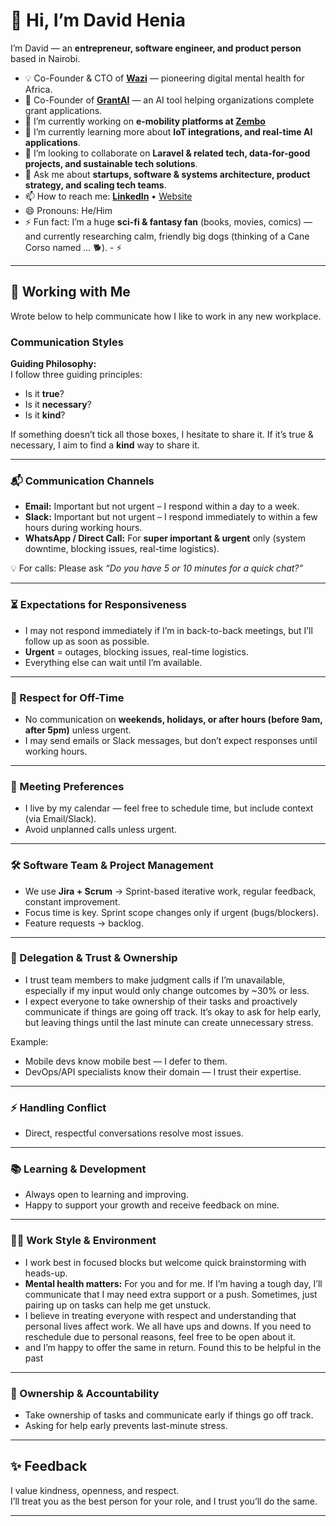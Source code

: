 # 👋 Hi, I’m David Henia  

I’m David — an **entrepreneur, software engineer, and product person** based in Nairobi.  

- 💡 Co-Founder & CTO of **[Wazi](https://wazi.co)** — pioneering digital mental health for Africa.  
- 🤖 Co-Founder of **[GrantAI](https://grantai.co)** — an AI tool helping organizations complete grant applications.  
- 🔭 I’m currently working on **e-mobility platforms at [Zembo](https://zem.bo)** 
- 🌱 I’m currently learning more about **IoT integrations, and real-time AI applications**.  
- 👯 I’m looking to collaborate on **Laravel & related tech, data-for-good projects, and sustainable tech solutions**.  
- 💬 Ask me about **startups, software & systems architecture, product strategy, and scaling tech teams**.  
- 📫 How to reach me: **[LinkedIn](https://www.linkedin.com/in/davidhenia)** • [Website](https://www.davidhenia.com)  
- 😄 Pronouns: He/Him  
- ⚡ Fun fact: I’m a huge **sci-fi & fantasy fan** (books, movies, comics) — and currently researching calm, friendly big dogs (thinking of a Cane Corso named *...* 🐕).  - ⚡ 
 

---

## 🤝 Working with Me  

Wrote below to help communicate how I like to work in any new workplace.

### Communication Styles  

**Guiding Philosophy:**  
I follow three guiding principles:  
- Is it **true**?  
- Is it **necessary**?  
- Is it **kind**?  

If something doesn’t tick all those boxes, I hesitate to share it. If it’s true & necessary, I aim to find a **kind** way to share it.  

---

### 📬 Communication Channels  
- **Email:** Important but not urgent – I respond within a day to a week.  
- **Slack:** Important but not urgent – I respond immediately to within a few hours during working hours.  
- **WhatsApp / Direct Call:** For **super important & urgent** only (system downtime, blocking issues, real-time logistics).  

💡 For calls: Please ask *“Do you have 5 or 10 minutes for a quick chat?”*  

---

### ⏳ Expectations for Responsiveness  
- I may not respond immediately if I’m in back-to-back meetings, but I’ll follow up as soon as possible.  
- **Urgent** = outages, blocking issues, real-time logistics.  
- Everything else can wait until I’m available.  

---

### 🌙 Respect for Off-Time  
- No communication on **weekends, holidays, or after hours (before 9am, after 5pm)** unless urgent.  
- I may send emails or Slack messages, but don’t expect responses until working hours.  

---

### 📅 Meeting Preferences  
- I live by my calendar — feel free to schedule time, but include context (via Email/Slack).  
- Avoid unplanned calls unless urgent.  

---

### 🛠 Software Team & Project Management  
- We use **Jira + Scrum** → Sprint-based iterative work, regular feedback, constant improvement.  
- Focus time is key. Sprint scope changes only if urgent (bugs/blockers).  
- Feature requests → backlog.  

---

### 🙌 Delegation & Trust & Ownership  
- I trust team members to make judgment calls if I’m unavailable, especially if my input would only change outcomes by ~30% or less.
- I expect everyone to take ownership of their tasks and proactively communicate if things are going off track. It’s okay to ask for help early, but leaving things until the last minute can create unnecessary stress.

Example:  
- Mobile devs know mobile best — I defer to them.  
- DevOps/API specialists know their domain — I trust their expertise.  

---

### ⚡ Handling Conflict  
- Direct, respectful conversations resolve most issues.  

---

### 📚 Learning & Development  
- Always open to learning and improving.  
- Happy to support your growth and receive feedback on mine.  

---

### 🧘‍♂️ Work Style & Environment  
- I work best in focused blocks but welcome quick brainstorming with heads-up.  
- **Mental health matters:** For you and for me. If I’m having a tough day, I’ll communicate that I may need extra support or a push. Sometimes, just pairing up on tasks can help me get unstuck. 
 - I believe in treating everyone with respect and understanding that personal lives affect work. We all have ups and downs. If you need to reschedule due to personal reasons, feel free to be open about it.
 - and I’m happy to offer the same in return. Found this to be helpful in the past

---

### 🧾 Ownership & Accountability  
- Take ownership of tasks and communicate early if things go off track.  
- Asking for help early prevents last-minute stress.  

---

## ✨ Feedback  
I value kindness, openness, and respect.  
I’ll treat you as the best person for your role, and I trust you’ll do the same.  

---


